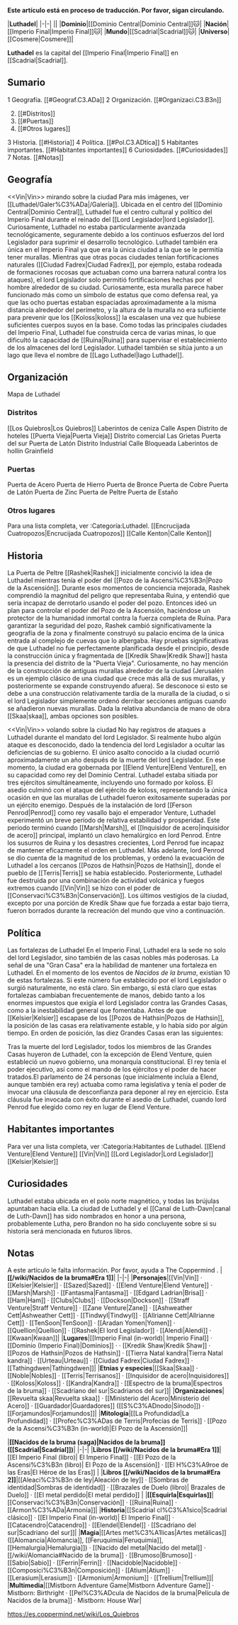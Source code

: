 **Este artículo está en proceso de traducción. Por favor, sigan circulando.**


|**Luthadel**|
|-|-|
||
|**Dominio**|[[Dominio Central\|Dominio Central]]🐱︎|
|**Nación**|[[Imperio Final\|Imperio Final]]🐱︎|
|**Mundo**|[[Scadrial\|Scadrial]]🐱︎|
|**Universo**|[[Cosmere\|Cosmere]]|

**Luthadel** es la capital del [[Imperio Final\|Imperio Final]] en [[Scadrial\|Scadrial]].

## Sumario

1 Geografía. [[#Geograf.C3.ADa]] 
2 Organización. [[#Organizaci.C3.B3n]] 

2. [[#Distritos]] 
2. [[#Puertas]] 
2. [[#Otros lugares]] 


3 Historia. [[#Historia]] 
4 Política. [[#Pol.C3.ADtica]] 
5 Habitantes importantes. [[#Habitantes importantes]] 
6 Curiosidades. [[#Curiosidades]] 
7 Notas. [[#Notas]] 


## Geografía
  <<Vin\|Vin>> mirando sobre la ciudad
Para más imágenes, ver [[Luthadel/Galer%C3%ADa\|/Galería]].
Ubicada en el centro del [[Dominio Central\|Dominio Central]], Luthadel fue el centro cultural y político del Imperio Final durante el reinado del [[Lord Legislador\|lord Legislador]]. Curiosamente, Luthadel no estaba particularmente avanzada tecnológicamente, seguramente debido a los continuos esfuerzos del lord Legislador para suprimir el desarrollo tecnológico.
Luthadel también era única en el Imperio Final ya que era la única ciudad a la que se le permitía tener murallas. Mientras que otras pocas ciudades tenían fortificaciones naturales ([[Ciudad Fadrex\|Ciudad Fadrex]], por ejemplo, estaba rodeada de formaciones rocosas que actuaban como una barrera natural contra los ataques), el lord Legislador solo permitió fortificaciones hechas por el hombre alrededor de su ciudad. Curiosamente, esta muralla parece haber funcionado más como un símbolo de estatus que como defensa real, ya que las ocho puertas estaban espaciadas aproximadamente a la misma distancia alrededor del perímetro, y la altura de la muralla no era suficiente para prevenir que los [[Koloss\|koloss]] la escalasen una vez que hubiese suficientes cuerpos suyos en la base.
Como todas las principales ciudades del Imperio Final, Luthadel fue construida cerca de varias minas, lo que dificultó la capacidad de [[Ruina\|Ruina]] para supervisar el establecimiento de los almacenes del lord Legislador.
Luthadel también se sitúa junto a un lago que lleva el nombre de [[Lago Luthadel\|lago Luthadel]].


## Organización


  Mapa de Luthadel
### Distritos

[[Los Quiebros\|Los Quiebros]]
Laberintos de ceniza
Calle Aspen
Distrito de hoteles
[[Puerta Vieja\|Puerta Vieja]]
Distrito comercial
Las Grietas
Puerta del sur
Puerta de Latón
Distrito Industrial
Calle Bloqueada
Laberintos de hollín
Grainfield

### Puertas

Puerta de Acero
Puerta de Hierro
Puerta de Bronce
Puerta de Cobre
Puerta de Latón
Puerta de Zinc
Puerta de Peltre
Puerta de Estaño

### Otros lugares
Para una lista completa, ver :Categoría:Luthadel.
[[Encrucijada Cuatropozos\|Encrucijada Cuatropozos]]
[[Calle Kenton\|Calle Kenton]]
## Historia
  La Puerta de Peltre
[[Rashek\|Rashek]] inicialmente concivió la idea de Luthadel mientras tenía el poder del [[Pozo de la Ascensi%C3%B3n\|Pozo de la Ascensión]]. Durante esos momentos de conciencia mejorada, Rashek comprendió la magnitud del peligro que representaba Ruina, y entendió que sería incapaz de derrotarlo usando el poder del pozo. Entonces ideó un plan para controlar el poder del Pozo de la Ascensión, haciéndose un protector de la humanidad inmortal contra la fuerza completa de Ruína. Para garantizar la seguridad del pozo, Rashek cambió significativamente la geografía de la zona y finalmente construyó su palacio encima de la única entrada al complejo de cuevas que lo albergaba.
Hay pruebas significativas de que Luthadel no fue perfectamente planificada desde el principio, desde la construcción única y fragmentada de [[Kredik Shaw\|Kredik Shaw]] hasta la presencia del distrito de la "Puerta Vieja". Curiosamente, no hay mención de la construcción de antiguas murallas alrededor de la ciudad (Jerusalén es un ejemplo clásico de una ciudad que crece más allá de sus murallas, y posteriormente se expande construyendo afuera). Se desconoce si esto se debe a una construcción relativamente tardía de la muralla de la ciudad, o si el lord Legislador simplemente ordenó derribar secciones antiguas cuando se añadieron nuevas murallas. Dada la relativa abundancia de mano de obra [[Skaa\|skaa]], ambas opciones son posibles.

  <<Vin\|Vin>> volando sobre la ciudad
No hay registros de ataques a Luthadel durante el mandato del lord Legislador. Si realmente hubo algún ataque es desconocido, dado la tendencia del lord Legislador a ocultar las deficiencias de su gobierno. El único asalto conocido a la ciudad ocurrió aproximadamente un año después de la muerte del lord Legislador. En ese momento, la ciudad era gobernada por [[Elend Venture\|Elend Venture]], en su capacidad como rey del Dominio Central. Luthadel estaba sitiada por tres ejércitos simultáneamente, incluyendo uno formado por koloss. El asedio culminó con el ataque del ejército de koloss, representando la única ocasión en que las murallas de Luthadel fueron exitosamente superadas por un ejército enemigo.
Después de la instalación de lord [[Ferson Penrod\|Penrod]] como rey vasallo bajo el emperador Venture, Luthadel experimentó un breve período de relativa estabilidad y prosperidad. Este periodo terminó cuando [[Marsh\|Marsh]], el [[Inquisidor de acero\|inquisidor de acero]] principal, implantó un clavo hemalúrgico en lord Penrod. Entre los susurros de Ruina y los desastres crecientes, Lord Penrod fue incapaz de mantener eficazmente el orden en Luthadel. Más adelante, lord Penrod se dio cuenta de la magnitud de los problemas, y ordenó la evacuación de Luthadel a los cercanos [[Pozos de Hathsin\|Pozos de Hathsin]], donde el pueblo de [[Terris\|Terris]] se había establecido.
Posteriormente, Luthadel fue destruida por una combinación de actividad volcánica y fuegos extremos cuando [[Vin\|Vin]] se hizo con el poder de [[Conservaci%C3%B3n\|Conservación]]. Los últimos vestigios de la ciudad, excepto por una porción de Kredik Shaw que fue forzada a estar bajo tierra, fueron borrados durante la recreación del mundo que vino a continuación.

## Política
  Las fortalezas de Luthadel
En el Imperio Final, Luthadel era la sede no solo del lord Legislador, sino también de las casas nobles más poderosas. La señal de una "Gran Casa" era la habilidad de mantener una fortaleza en Luthadel. En el momento de los eventos de *Nacidos de la bruma*, existían 10 de estas fortalezas. Si este número fue establecido por el lord Legislador o surgió naturalmente, no está claro. Sin embargo, sí está claro que estas fortalezas cambiaban frecuentemente de manos, debido tanto a los enormes impuestos que exigía el lord Legislador contra las Grandes Casas, como a la inestabilidad general que fomentaba.
Antes de que [[Kelsier\|Kelsier]] escapase de los [[Pozos de Hathsin\|Pozos de Hathsin]], la posición de las casas era relativamente estable, y lo había sido por algún tiempo. En orden de posición, las diez Grandes Casas eran las siguientes:




Tras la muerte del lord Legislador, todos los miembros de las Grandes Casas huyeron de Luthadel, con la excepción de Elend Venture, quien estableció un nuevo gobierno, una monarquía constitucional. El rey tenía el poder ejecutivo, así como el mando de los ejércitos y el poder de hacer tratados.El parlamento de 24 personas (que inicialmente incluía a Elend, aunque también era rey) actuaba como rama legislativa y tenía el poder de invocar una cláusula de desconfianza para deponer al rey en ejercicio. Esta cláusula fue invocada con éxito durante el asedio de Luthadel, cuando lord Penrod fue elegido como rey en lugar de Elend Venture.

## Habitantes importantes
Para ver una lista completa, ver :Categoría:Habitantes de Luthadel.
[[Elend Venture\|Elend Venture]]
[[Vin\|Vin]]
[[Lord Legislador\|Lord Legislador]]
[[Kelsier\|Kelsier]]
## Curiosidades
Luthadel estaba ubicada en el polo norte magnético, y todas las brújulas apuntaban hacia ella.
La ciudad de Luthadel y el [[Canal de Luth-Davn\|canal de Luth-Davn]] has sido nombrados en honor a una persona, probablemente Lutha, pero Brandon no ha sido concluyente sobre si su historia será mencionada en futuros libros.
## Notas

A este artículo le falta información. Por favor, ayuda a The Coppermind .
|**[[/wiki/Nacidos de la bruma#Era 1]]**|
|-|-|
|**Personajes**|[[Vin\|Vin]] · [[Kelsier\|Kelsier]] · [[Sazed\|Sazed]] · [[Elend Venture\|Elend Venture]] · [[Marsh\|Marsh]] · [[Fantasma\|Fantasma]] · [[Edgard Ladrian\|Brisa]] · [[Ham\|Ham]] · [[Clubs\|Clubs]] · [[Dockson\|Dockson]] · [[Straff Venture\|Straff Venture]] · [[Zane Venture\|Zane]] · [[Ashweather Cett\|Ashweather Cett]] · [[Tindwyl\|Tindwyl]] · [[Allrianne Cett\|Allrianne Cett]] · [[TenSoon\|TenSoon]] · [[Aradan Yomen\|Yomen]] · [[Quellion\|Quellion]] · [[Rashek\|El lord Legislador]] · [[Alendi\|Alendi]] · [[Kwaan\|Kwaan]]|
|**Lugares**|[[Imperio Final (in-world)\| Imperio Final]] · [[Dominio (Imperio Final)\|Dominios]] ·  · [[Kredik Shaw\|Kredik Shaw]] · [[Pozos de Hathsin\|Pozos de Hathsin]] · [[Tierra Natal kandra\|Tierra Natal kandra]] · [[Urteau\|Urteau]] · [[Ciudad Fadrex\|Ciudad Fadrex]] · [[Tathingdwen\|Tathingdwen]]|
|**Etnias y especies**|[[Skaa\|Skaa]] · [[Noble\|Nobles]] · [[Terris\|Terrisanos]] · [[Inquisidor de acero\|Inquisidores]] · [[Koloss\|Koloss]] · [[Kandra\|Kandra]] · [[Espectro de la bruma\|Espectros de la bruma]] · [[Scadriano del sur\|Scadrianos del sur]]|
|**Organizaciones**|[[Revuelta skaa\|Revuelta skaa]] · [[Ministerio del Acero\|Ministerio del Acero]] · [[Guardador\|Guardadores]] ([[S%C3%ADnodo\|Sínodo]]) · [[Forjamundos\|Forjamundos]]|
|**Mitología**|[[La Profundidad\|La Profundidad]] · [[Profec%C3%ADas de Terris\|Profecías de Terris]] · [[Pozo de la Ascensi%C3%B3n (in-world)\|El Pozo de la Ascensión]]|

|**[[Nacidos de la bruma (saga)\|Nacidos de la bruma]] ([[Scadrial\|Scadrial]])**|
|-|-|
|**Libros [[/wiki/Nacidos de la bruma#Era 1]]**|[[El Imperio Final (libro)\| El Imperio Final]] · [[El Pozo de la Ascensi%C3%B3n (libro)\| El Pozo de la Ascensión]] · [[El H%C3%A9roe de las Eras\|El Héroe de las Eras]] |
|**Libros [[/wiki/Nacidos de la bruma#Era 2]]**|[[Aleaci%C3%B3n de ley\|Aleación de ley]] · [[Sombras de identidad\|Sombras de identidad]] · [[Brazales de Duelo (libro)\| Brazales de Duelo]] · [[El metal perdido\|El metal perdido]]  |
|**[[Esquirla\|Esquirlas]]**|[[Conservaci%C3%B3n\|Conservación]] · [[Ruina\|Ruina]] · [[Armon%C3%ADa\|Armonía]]|
|**Historia**|[[Scadrial cl%C3%A1sico\|Scadrial clásico]] · [[El Imperio Final (in-world)\| El Imperio Final]] · [[Catacendro\|Catacendro]] · [[Elendel\|Elendel]] · [[Scadriano del sur\|Scadriano del sur]]|
|**Magia**|[[Artes met%C3%A1licas\|Artes metálicas]] ([[Alomancia\|Alomancia]], [[Feruquimia\|Feruquimia]], [[Hemalurgia\|Hemalurgia]]) · [[Nacido del metal\|Nacido del metal]] · [[/wiki/Alomancia#Nacido de la bruma]] · [[Brumoso\|Brumoso]] · [[Sabio\|Sabio]] · [[Ferrin\|Ferrin]] · [[Nacidoble\|Nacidoble]] · [[Composici%C3%B3n\|Composición]] · [[Atium\|Atium]] · [[Lerasium\|Lerasium]] · [[Armonium\|Armonium]] · [[Trellium\|Trellium]]|
|**Multimedia**|[[Mistborn Adventure Game\|Mistborn Adventure Game‎‎]] · Mistborn: Birthright · [[Pel%C3%ADcula de Nacidos de la bruma\|Película de Nacidos de la bruma]] · Mistborn: House War|



https://es.coppermind.net/wiki/Los_Quiebros